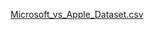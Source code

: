 [Microsoft_vs_Apple_Dataset.csv](https://github.com/user-attachments/files/17904113/Microsoft_vs_Apple_Dataset.csv)
